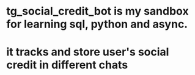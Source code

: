 # tg_social_credit_bot is my sandbox for learning sql, python and async.
# it tracks and store user's social credit in different chats
